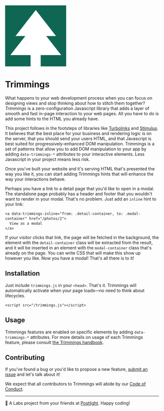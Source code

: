 ![Trimmings logo](trimmings.svg)

# Trimmings

What happens to your web development process when you can focus on designing views and stop thinking about how to stitch them together? *Trimmings* is a zero-configuration Javascript library that adds a layer of smooth and fast in-page interaction to your web pages. All you have to do is add some hints to the HTML you already have.

This project follows in the footsteps of libraries like [Turbolinks](https://github.com/turbolinks/turbolinks/) and [Stimulus](https://stimulusjs.org). It believes that the best place for your business and rendering logic is on the server, that you should send your users HTML, and that Javascript is best suited for progressively-enhanced DOM manipulation. Trimmings is a set of patterns that allow you to add DOM manipulation to your app by adding `data-trimmings-*` attributes to your interactive elements. Less Javascript in your project means less risk.

Once you've built your website and it's serving HTML that's presented the way you like it, you can start adding Trimmings hints that will enhance the way your interactions behave.

Perhaps you have a link to a detail page that you'd like to open in a modal. The standalone page probably has a header and footer that you wouldn't want to render in your modal. That's no problem. Just add an `inline` hint to your link:

```
<a data-trimmings-inline="from: .detail-container, to: .modal-container" href="/photos/2">
  View as a modal
</a>
```

If your visitor clicks that link, the page will be fetched in the background, the element with the `detail-container` class will be extracted from the result, and it will be inserted in an element with the `modal-container` class that's already on the page. You can write CSS that will make this show up however you like. Now you have a modal! That's all there is to it!

## Installation

Just include `trimmings.js` in your `<head>`. That's it. Trimmings will automatically activate when your page loads—no need to think about lifecycles.

```
<script src="/trimmings.js"></script>
```

## Usage

Trimmings features are enabled on specific elements by adding `data-trimmings-*` attributes. For more details on usage of each Trimmings feature, please consult [the Trimmings handbook](https://postlight.github.io/trimmings).

## Contributing

If you've found a bug or you'd like to propose a new feature, [submit an issue](https://github.com/postlight/trimmings/issues) and let's talk about it!

We expect that all contributors to Trimmings will abide by our [Code of Conduct](CODE_OF_CONDUCT.md).

---

🔬 A Labs project from your friends at [Postlight](https://postlight.com). Happy coding!

